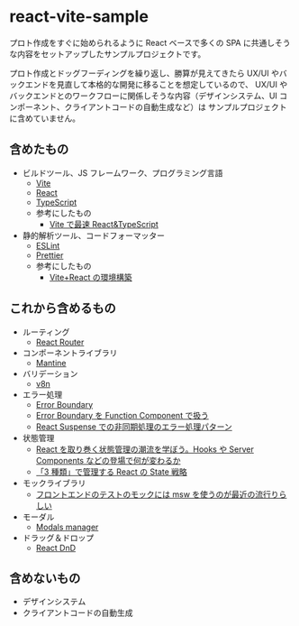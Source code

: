 # react-vite-sample

プロト作成をすぐに始められるように React ベースで多くの SPA に共通しそうな内容をセットアップしたサンプルプロジェクトです。

プロト作成とドッグフーディングを繰り返し、勝算が見えてきたら UX/UI やバックエンドを見直して本格的な開発に移ることを想定しているので、
UX/UI やバックエンドとのワークフローに関係しそうな内容（デザインシステム、UI コンポーネント、クライアントコードの自動生成など）は
サンプルプロジェクトに含めていません。

## 含めたもの

- ビルドツール、JS フレームワーク、プログラミング言語
  - [Vite](https://vitejs.dev/)
  - [React](https://ja.reactjs.org/)
  - [TypeScript](https://www.typescriptlang.org/)
  - 参考にしたもの
    - [Vite で最速 React&TypeScript](https://zenn.dev/sprout2000/articles/98145cf2a807b1)
- 静的解析ツール、コードフォーマッター
  - [ESLint](https://eslint.org/)
  - [Prettier](https://prettier.io/)
  - 参考にしたもの
    - [Vite+React の環境構築](https://zenn.dev/kk6/scraps/36fa4579df6acb)

## これから含めるもの

- ルーティング
  - [React Router](https://reactrouter.com/)
- コンポーネントライブラリ
  - [Mantine](https://mantine.dev/)
- バリデーション
  - [v8n](https://imbrn.github.io/v8n/)
- エラー処理
  - [Error Boundary](https://ja.reactjs.org/docs/error-boundaries.html)
  - [Error Boundary を Function Component で扱う](https://kudolog.net/posts/func-error-boundary/)
  - [React Suspense での非同期処理のエラー処理パターン](https://zenn.dev/berlysia/articles/5dfa58f282aa14)
- 状態管理
  - [React を取り巻く状態管理の潮流を学ぼう。Hooks や Server Components などの登場で何が変わるか](https://eh-career.com/engineerhub/entry/2022/01/13/090000)
  - [「3 種類」で管理する React の State 戦略](https://zenn.dev/yoshiko/articles/607ec0c9b0408d)
- モックライブラリ
  - [フロントエンドのテストのモックには msw を使うのが最近の流行りらしい](https://zenn.dev/azukiazusa/articles/using-msw-to-mock-frontend-tests)
- モーダル
  - [Modals manager](https://mantine.dev/others/modals/)
- ドラッグ＆ドロップ
  - [React DnD](https://react-dnd.github.io/react-dnd/about)

## 含めないもの

- デザインシステム
- クライアントコードの自動生成
